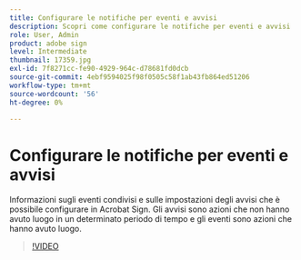 ```yaml
---
title: Configurare le notifiche per eventi e avvisi
description: Scopri come configurare le notifiche per eventi e avvisi
role: User, Admin
product: adobe sign
level: Intermediate
thumbnail: 17359.jpg
exl-id: 7f8271cc-fe90-4929-964c-d78681fd0dcb
source-git-commit: 4ebf9594025f98f0505c58f1ab43fb864ed51206
workflow-type: tm+mt
source-wordcount: '56'
ht-degree: 0%

---
```


# Configurare le notifiche per eventi e avvisi

Informazioni sugli eventi condivisi e sulle impostazioni degli avvisi che è possibile configurare in Acrobat Sign. Gli avvisi sono azioni che non hanno avuto luogo in un determinato periodo di tempo e gli eventi sono azioni che hanno avuto luogo.

>[!VIDEO](https://video.tv.adobe.com/v/343589?quality=12&learn=on&hidetitle=true)
